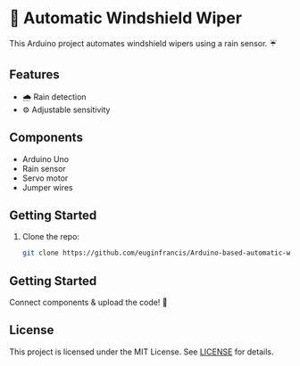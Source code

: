 # 🚗 Automatic Windshield Wiper

This Arduino project automates windshield wipers using a rain sensor. ☔️

## Features

- 🌧️ Rain detection
- ⚙️ Adjustable sensitivity

## Components

- Arduino Uno
- Rain sensor
- Servo motor
- Jumper wires

## Getting Started

1. Clone the repo:

   ```bash
   git clone https://github.com/euginfrancis/Arduino-based-automatic-windsheild-wiper.git
## Getting Started

Connect components & upload the code! 🚀

## License

This project is licensed under the MIT License. See [LICENSE](LICENSE) for details.
